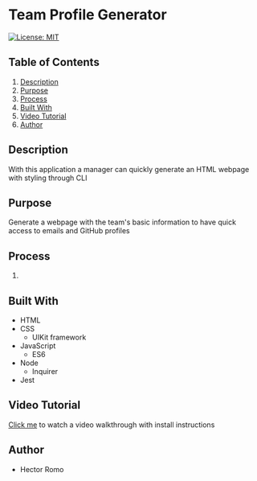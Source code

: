 # Team Profile Generator
[![License: MIT](https://img.shields.io/badge/License-MIT-yellow.svg)](https://opensource.org/licenses/MIT)

## Table of Contents
1. [Description](#description)
2. [Purpose](#purpose)
3. [Process](#process)
4. [Built With](#built-with)
5. [Video Tutorial](#video-tutorial)
6. [Author](#author)

## Description
With this application a manager can quickly generate an HTML webpage with styling through CLI 
## Purpose
Generate a webpage with the team's basic information to have quick access to emails and GitHub profiles
## Process
1. 

## Built With
- HTML
- CSS
    - UIKit framework
- JavaScript
    - ES6
- Node
    - Inquirer
- Jest

## Video Tutorial
[Click me]() to watch a video walkthrough with install instructions

## Author
- Hector Romo